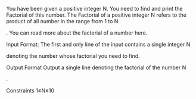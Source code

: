 You have been given a positive integer N. You need to find and print the Factorial of this number. The Factorial of a positive integer N refers to the product of all number in the range from 1 to N

. You can read more about the factorial of a number here.

Input Format:
The first and only line of the input contains a single integer N

denoting the number whose factorial you need to find.

Output Format
Output a single line denoting the factorial of the number N

.

Constraints
1≤N≤10
